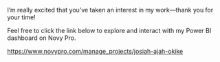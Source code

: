 I’m really excited that you’ve taken an interest in my work—thank you for your time! 

Feel free to click the link below to explore and interact with my Power BI dashboard on Novy Pro.

https://www.novypro.com/manage_projects/josiah-ajah-okike
